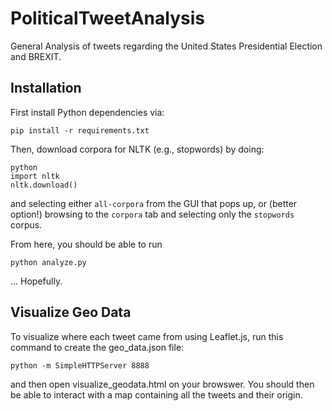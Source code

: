 # PoliticalTweetAnalysis
General Analysis of tweets regarding the United States Presidential Election and BREXIT.


## Installation

First install Python dependencies via:

	pip install -r requirements.txt


Then, download corpora for NLTK (e.g., stopwords) by doing:

	python 
	import nltk
	nltk.download()

and selecting either `all-corpora` from the GUI that pops up, or (better option!) browsing to the `corpora` tab and selecting only the `stopwords` corpus.

From here, you should be able to run

	python analyze.py

... Hopefully.

## Visualize Geo Data

To visualize where each tweet came from using Leaflet.js, run this command to create the geo_data.json file:

	python -m SimpleHTTPServer 8888

and then open visualize_geodata.html on your browswer. You should then be able to interact with a map containing all the tweets and their origin.

